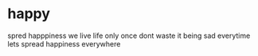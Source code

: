 # happy
spred happpiness
we live life only once dont waste it being sad everytime
lets spread happiness everywhere
